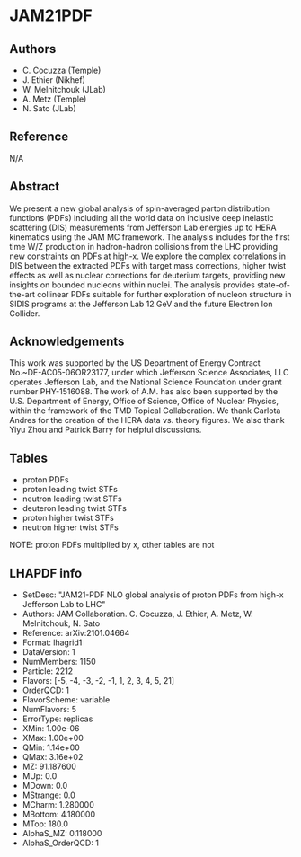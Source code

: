 # JAM21PDF

## Authors

- C. Cocuzza (Temple)
- J. Ethier (Nikhef)
- W. Melnitchouk (JLab)
- A. Metz (Temple)
- N. Sato (JLab)

## Reference

N/A

## Abstract

We present a new global analysis of spin-averaged parton distribution functions (PDFs) including all the world data on inclusive deep inelastic scattering (DIS) measurements from Jefferson Lab energies up to HERA kinematics using the JAM MC framework. The analysis includes for the first time W/Z production in hadron-hadron collisions from the LHC providing new constraints on PDFs at high-x.  We explore the complex correlations in DIS between the extracted PDFs with  target mass corrections, higher twist effects as well as nuclear corrections for deuterium targets, providing new insights on bounded nucleons within nuclei. The analysis provides state-of-the-art collinear PDFs suitable for further exploration of nucleon structure in SIDIS programs at the Jefferson Lab 12 GeV and the future Electron Ion Collider.

## Acknowledgements

This work was supported by the US Department of Energy Contract No.~DE-AC05-06OR23177, under which Jefferson Science Associates, LLC operates Jefferson Lab, and the National Science Foundation under grant number PHY-1516088. The work of A.M. has also been supported by the U.S. Department of Energy, Office of Science, Office of Nuclear Physics, within the framework of the TMD Topical Collaboration. We thank Carlota Andres for the creation of the HERA data vs. theory figures.  We also thank Yiyu Zhou and Patrick Barry for helpful discussions.

## Tables

- proton PDFs
- proton leading twist STFs
- neutron leading twist STFs
- deuteron leading twist STFs
- proton higher twist STFs
- neutron higher twist STFs

NOTE: proton PDFs multiplied by x, other tables are not

## LHAPDF info

- SetDesc:         "JAM21-PDF NLO global analysis of proton PDFs from high-x Jefferson Lab to LHC"
- Authors:         JAM Collaboration. C. Cocuzza, J. Ethier, A. Metz, W. Melnitchouk, N. Sato
- Reference:       arXiv:2101.04664
- Format:          lhagrid1
- DataVersion:     1
- NumMembers:      1150
- Particle:        2212
- Flavors:         [-5, -4, -3, -2, -1, 1, 2, 3, 4, 5, 21]
- OrderQCD:        1
- FlavorScheme:    variable
- NumFlavors:      5
- ErrorType:       replicas
- XMin:            1.00e-06
- XMax:            1.00e+00
- QMin:            1.14e+00
- QMax:            3.16e+02
- MZ:              91.187600
- MUp:             0.0
- MDown:           0.0
- MStrange:        0.0
- MCharm:          1.280000
- MBottom:         4.180000
- MTop:            180.0
- AlphaS_MZ:       0.118000
- AlphaS_OrderQCD: 1
